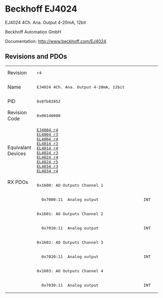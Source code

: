 # Beckhoff EJ4024

EJ4024 4Ch. Ana. Output 4-20mA, 12bit

Beckhoff Automation GmbH

Documentation: <a href="http://www.beckhoff.com/EJ4024">http://www.beckhoff.com/EJ4024</a>

## Revisions and PDOs
<table>
<tr >
<td class="first">Revision</td>
<td ><pre>r4</pre></td>
</tr>
<tr >
<td class="first">Name</td>
<td ><pre>EJ4024 4Ch. Ana. Output 4-20mA, 12bit</pre></td>
</tr>
<tr >
<td class="first">PID</td>
<td ><pre>0x0fb82852</pre></td>
</tr>
<tr >
<td class="first">Revision Code</td>
<td ><pre>0x00140000</pre></td>
</tr>
<tr >
<td class="first">Equivalant Devices</td>
<td ><pre><a href="EJ4004">EJ4004 r4</a><br/><a href="EL4004">EL4004 r3</a><br/><a href="EL4004">EL4004 r4</a><br/><a href="EL4014">EL4014 r3</a><br/><a href="EL4014">EL4014 r4</a><br/><a href="EL4024">EL4024 r3</a><br/><a href="EL4024">EL4024 r4</a><br/><a href="EL4024">EL4024 r5</a><br/><a href="EL4034">EL4034 r3</a><br/><a href="EL4034">EL4034 r4</a></pre></td>
</tr>
<tr class="rxpdo pdosection">
<td class="first" rowspan=8 valign=top>RX PDOs</td>
<td><pre>0x1600: AO Outputs Channel 1</pre></td>
<td></td>
</tr>
<tr class="rxpdo">
<td ><pre>  0x7000:11  Analog output                   INT</pre></td>
</tr>
<tr class="rxpdo pdosection">
<td ><pre>0x1601: AO Outputs Channel 2</pre></td>
</tr>
<tr class="rxpdo">
<td ><pre>  0x7010:11  Analog output                   INT</pre></td>
</tr>
<tr class="rxpdo pdosection">
<td ><pre>0x1602: AO Outputs Channel 3</pre></td>
</tr>
<tr class="rxpdo">
<td ><pre>  0x7020:11  Analog output                   INT</pre></td>
</tr>
<tr class="rxpdo pdosection">
<td ><pre>0x1603: AO Outputs Channel 4</pre></td>
</tr>
<tr class="rxpdo">
<td ><pre>  0x7030:11  Analog output                   INT</pre></td>
</tr>
</table>
